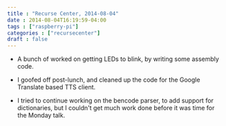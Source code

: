 ```yaml
---
title : "Recurse Center, 2014-08-04"
date : 2014-08-04T16:19:59-04:00
tags : ["raspberry-pi"]
categories : ["recursecenter"]
draft : false
---
```


-   A bunch of worked on getting LEDs to blink, by writing some assembly code.

-   I goofed off post-lunch, and cleaned up the code for the Google Translate
    based TTS client.

-   I tried to continue working on the bencode parser, to add support for
    dictionaries, but I couldn't get much work done before it was time for the
    Monday talk.
